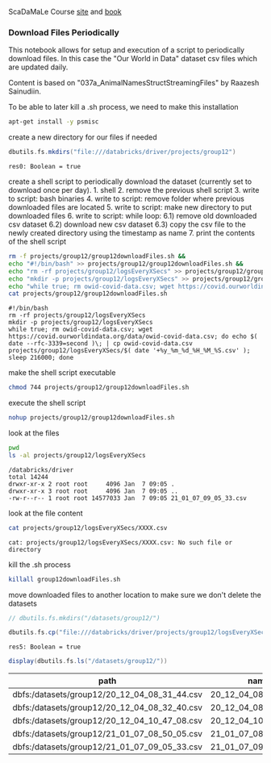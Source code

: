 <div class="cell markdown">

ScaDaMaLe Course [site](https://lamastex.github.io/scalable-data-science/sds/3/x/) and [book](https://lamastex.github.io/ScaDaMaLe/index.html)

</div>

<div class="cell markdown">

### Download Files Periodically

This notebook allows for setup and execution of a script to periodically download files. In this case the "Our World in Data" dataset csv files which are updated daily.

Content is based on "037a\_AnimalNamesStructStreamingFiles" by Raazesh Sainudiin.

</div>

<div class="cell markdown">

To be able to later kill a .sh process, we need to make this installation

</div>

<div class="cell code" execution_count="1" scrolled="false">

``` sh
apt-get install -y psmisc 
```

</div>

<div class="cell markdown">

create a new directory for our files if needed

</div>

<div class="cell code" execution_count="1" scrolled="false">

``` scala
dbutils.fs.mkdirs("file:///databricks/driver/projects/group12")
```

<div class="output execute_result plain_result" execution_count="1">

    res0: Boolean = true

</div>

</div>

<div class="cell markdown">

create a shell script to periodically download the dataset (currently set to download once per day). 1. shell 2. remove the previous shell script 3. write to script: bash binaries 4. write to script: remove folder where previous downloaded files are located 5. write to script: make new directory to put downloaded files 6. write to script: while loop: 6.1) remove old downloaded csv dataset 6.2) download new csv dataset 6.3) copy the csv file to the newly created directory using the timestamp as name 7. print the contents of the shell script

</div>

<div class="cell code" execution_count="1" scrolled="false">

``` sh
rm -f projects/group12/group12downloadFiles.sh &&
echo "#!/bin/bash" >> projects/group12/group12downloadFiles.sh &&
echo "rm -rf projects/group12/logsEveryXSecs" >> projects/group12/group12downloadFiles.sh &&
echo "mkdir -p projects/group12/logsEveryXSecs" >> projects/group12/group12downloadFiles.sh &&
echo "while true; rm owid-covid-data.csv; wget https://covid.ourworldindata.org/data/owid-covid-data.csv; do echo \$( date --rfc-3339=second )\; | cp owid-covid-data.csv projects/group12/logsEveryXSecs/\$( date '+%y_%m_%d_%H_%M_%S.csv' ); sleep 216000; done" >> projects/group12/group12downloadFiles.sh &&
cat projects/group12/group12downloadFiles.sh
```

<div class="output execute_result plain_result" execution_count="1">

    #!/bin/bash
    rm -rf projects/group12/logsEveryXSecs
    mkdir -p projects/group12/logsEveryXSecs
    while true; rm owid-covid-data.csv; wget https://covid.ourworldindata.org/data/owid-covid-data.csv; do echo $( date --rfc-3339=second )\; | cp owid-covid-data.csv projects/group12/logsEveryXSecs/$( date '+%y_%m_%d_%H_%M_%S.csv' ); sleep 216000; done

</div>

</div>

<div class="cell markdown">

make the shell script executable

</div>

<div class="cell code" execution_count="1" scrolled="false">

``` sh
chmod 744 projects/group12/group12downloadFiles.sh
```

</div>

<div class="cell markdown">

execute the shell script

</div>

<div class="cell code" execution_count="1" scrolled="false">

``` sh
nohup projects/group12/group12downloadFiles.sh
```

</div>

<div class="cell markdown">

look at the files

</div>

<div class="cell code" execution_count="1" scrolled="false">

``` sh
pwd
ls -al projects/group12/logsEveryXSecs
```

<div class="output execute_result plain_result" execution_count="1">

    /databricks/driver
    total 14244
    drwxr-xr-x 2 root root     4096 Jan  7 09:05 .
    drwxr-xr-x 3 root root     4096 Jan  7 09:05 ..
    -rw-r--r-- 1 root root 14577033 Jan  7 09:05 21_01_07_09_05_33.csv

</div>

</div>

<div class="cell markdown">

look at the file content

</div>

<div class="cell code" execution_count="1" scrolled="false">

``` sh
cat projects/group12/logsEveryXSecs/XXXX.csv
```

<div class="output execute_result plain_result" execution_count="1">

    cat: projects/group12/logsEveryXSecs/XXXX.csv: No such file or directory

</div>

</div>

<div class="cell markdown">

kill the .sh process

</div>

<div class="cell code" execution_count="1" scrolled="false">

``` sh
killall group12downloadFiles.sh
```

</div>

<div class="cell markdown">

move downloaded files to another location to make sure we don't delete the datasets

</div>

<div class="cell code" execution_count="1" scrolled="false">

``` scala
// dbutils.fs.mkdirs("/datasets/group12/")
```

</div>

<div class="cell code" execution_count="1" scrolled="false">

``` scala
dbutils.fs.cp("file:///databricks/driver/projects/group12/logsEveryXSecs/","/datasets/group12/",true)
```

<div class="output execute_result plain_result" execution_count="1">

    res5: Boolean = true

</div>

</div>

<div class="cell code" execution_count="1" scrolled="false">

``` scala
display(dbutils.fs.ls("/datasets/group12/"))
```

<div class="output execute_result tabular_result" execution_count="1">

<table>
<thead>
<tr class="header">
<th>path</th>
<th>name</th>
<th>size</th>
</tr>
</thead>
<tbody>
<tr class="odd">
<td>dbfs:/datasets/group12/20_12_04_08_31_44.csv</td>
<td>20_12_04_08_31_44.csv</td>
<td>1.4181338e7</td>
</tr>
<tr class="even">
<td>dbfs:/datasets/group12/20_12_04_08_32_40.csv</td>
<td>20_12_04_08_32_40.csv</td>
<td>1.4181338e7</td>
</tr>
<tr class="odd">
<td>dbfs:/datasets/group12/20_12_04_10_47_08.csv</td>
<td>20_12_04_10_47_08.csv</td>
<td>1.4190774e7</td>
</tr>
<tr class="even">
<td>dbfs:/datasets/group12/21_01_07_08_50_05.csv</td>
<td>21_01_07_08_50_05.csv</td>
<td>1.4577033e7</td>
</tr>
<tr class="odd">
<td>dbfs:/datasets/group12/21_01_07_09_05_33.csv</td>
<td>21_01_07_09_05_33.csv</td>
<td>1.4577033e7</td>
</tr>
</tbody>
</table>

</div>

</div>

<div class="cell code" execution_count="1" scrolled="false">

</div>
